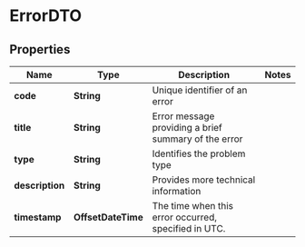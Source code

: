 

# ErrorDTO


## Properties

| Name | Type | Description | Notes |
|------------ | ------------- | ------------- | -------------|
|**code** | **String** | Unique identifier of an error |  |
|**title** | **String** | Error message providing a brief summary of the error |  |
|**type** | **String** | Identifies the problem type |  |
|**description** | **String** | Provides more technical information |  |
|**timestamp** | **OffsetDateTime** | The time when this error occurred, specified in UTC. |  |



